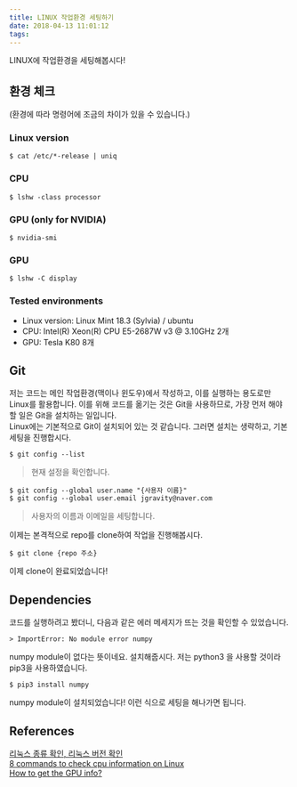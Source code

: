 ```yaml
---
title: LINUX 작업환경 세팅하기
date: 2018-04-13 11:01:12
tags:
---
```


LINUX에 작업환경을 세팅해봅시다!  

## 환경 체크
(환경에 따라 명령어에 조금의 차이가 있을 수 있습니다.)  

### Linux version
`$ cat /etc/*-release | uniq `  

### CPU
`$ lshw -class processor`  

### GPU (only for NVIDIA)
`$ nvidia-smi`  

### GPU
`$ lshw -C display`  

### Tested environments
- Linux version: Linux Mint 18.3 (Sylvia) / ubuntu  
- CPU: Intel(R) Xeon(R) CPU E5-2687W v3 @ 3.10GHz 2개  
- GPU: Tesla K80 8개  

## Git
저는 코드는 메인 작업환경(맥이나 윈도우)에서 작성하고, 이를 실행하는 용도로만 Linux를 활용합니다. 이를 위해 코드를 옮기는 것은 Git을 사용하므로, 가장 먼저 해야 할 일은 Git을 설치하는 일입니다.  
Linux에는 기본적으로 Git이 설치되어 있는 것 같습니다. 그러면 설치는 생략하고, 기본 세팅을 진행합시다.  

`$ git config --list`
> 현재 설정을 확인합니다.  

```
$ git config --global user.name "{사용자 이름}"  
$ git config --global user.email jgravity@naver.com
```
> 사용자의 이름과 이메일을 세팅합니다.  

이제는 본격적으로 repo를 clone하여 작업을 진행해봅시다.  

```
$ git clone {repo 주소}
```

이제 clone이 완료되었습니다!  

## Dependencies

코드를 실행하려고 봤더니, 다음과 같은 에러 메세지가 뜨는 것을 확인할 수 있었습니다.  

```
> ImportError: No module error numpy
```

numpy module이 없다는 뜻이네요. 설치해줍시다. 저는 python3 을 사용할 것이라 pip3을 사용하였습니다.  

```
$ pip3 install numpy
```

numpy module이 설치되었습니다! 이런 식으로 세팅을 해나가면 됩니다.  

## References  
[리눅스 종류 확인, 리눅스 버전 확인](https://zetawiki.com/wiki/%EB%A6%AC%EB%88%85%EC%8A%A4_%EC%A2%85%EB%A5%98_%ED%99%95%EC%9D%B8,_%EB%A6%AC%EB%88%85%EC%8A%A4_%EB%B2%84%EC%A0%84_%ED%99%95%EC%9D%B8)  
[8 commands to check cpu information on Linux](https://www.binarytides.com/linux-cpu-information/)  
[How to get the GPU info?](https://askubuntu.com/questions/5417/how-to-get-the-gpu-info)  
